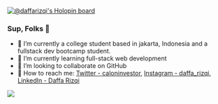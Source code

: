 [![@daffarizqi's Holopin board](https://holopin.io/api/user/board?user=daffarizqi)](https://holopin.io/@daffarizqi)
### Sup, Folks 👋


- 🔭 I’m currently a college student based in jakarta, Indonesia and a fullstack dev bootcamp student.
- 🌱 I’m currently learning full-stack web development
- 👯 I’m looking to collaborate on GitHub
- 📲  How to reach me: 
  [Twitter - caloninvestor](https://twitter.com/caloninvestor),
  [Instagram - daffa_rizqi](https://www.instagram.com/daffa_rizqi/),
  [LinkedIn - Daffa Rizqi](https://www.linkedin.com/in/daffa-rizqi-548a591ba/)
<img src="https://github-readme-stats.vercel.app/api?username=daffamrizqi&theme=tokyonight">


